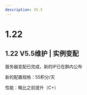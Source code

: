```yaml
---
description: V5.5
---
```


# 1.22

## 1.22 V5.5维护 | 实例变配&#x20;

服务器变配已完成，新的IP已在群内公布

新的配置规格：55积分/天

性能：略比之前提升（C+）
